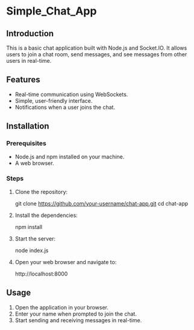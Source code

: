 # Simple_Chat_App

## Introduction

This is a basic chat application built with Node.js and Socket.IO. It allows users to join a chat room, send messages, and see messages from other users in real-time.

## Features

- Real-time communication using WebSockets.
- Simple, user-friendly interface.
- Notifications when a user joins the chat.

## Installation

### Prerequisites

- Node.js and npm installed on your machine.
- A web browser.

### Steps

1. Clone the repository:
    
    git clone https://github.com/your-username/chat-app.git
    cd chat-app
  

2. Install the dependencies:
    
    npm install
    

3. Start the server:
    
    node index.js
    

4. Open your web browser and navigate to:
    
    http://localhost:8000
    

## Usage

1. Open the application in your browser.
2. Enter your name when prompted to join the chat.
3. Start sending and receiving messages in real-time.
